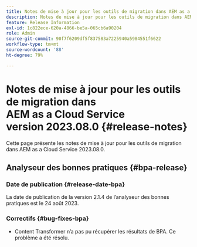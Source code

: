 ```yaml
---
title: Notes de mise à jour pour les outils de migration dans AEM as a Cloud Service version 2023.08.0
description: Notes de mise à jour pour les outils de migration dans AEM as a Cloud Service version 2023.08.0
feature: Release Information
exl-id: 1c822ece-620a-4866-be5a-065cb6a90204
role: Admin
source-git-commit: 90f7f6209df5f837583a7225940a5984551f6622
workflow-type: tm+mt
source-wordcount: '88'
ht-degree: 79%

---
```


# Notes de mise à jour pour les outils de migration dans AEM as a Cloud Service version 2023.08.0 {#release-notes}

Cette page présente les notes de mise à jour pour les outils de migration dans AEM as a Cloud Service 2023.08.0.

## Analyseur des bonnes pratiques {#bpa-release}

### Date de publication {#release-date-bpa}

La date de publication de la version 2.1.4 de l’analyseur des bonnes pratiques est le 24 août 2023.

### Correctifs {#bug-fixes-bpa}

* Content Transformer n’a pas pu récupérer les résultats de BPA. Ce problème a été résolu.
